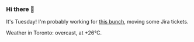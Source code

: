 ### Hi there :wave:

It's Tuesday! I'm probably working for [this bunch](https://github.com/kohofinancial), moving some Jira tickets.

Weather in Toronto: overcast, at +26°C.
